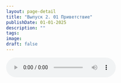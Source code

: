 ```yaml
---
layout: page-detail
title: "Выпуск 2. 01 Приветствие"
publishDate: 01-01-2025
description: ""
tags:
image:
draft: false
---
```


<audio title=" - Выпуск 2. 01 Приветствие.mp3" src="https://filer-api.advayta.org/v1.0/public/files/72749" controls=""></audio>

  
